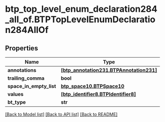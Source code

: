 # btp_top_level_enum_declaration284_all_of.BTPTopLevelEnumDeclaration284AllOf

## Properties
Name | Type | Description | Notes
------------ | ------------- | ------------- | -------------
**annotations** | [**[btp_annotation231.BTPAnnotation231]**](BTPAnnotation231.md) |  | [optional] 
**trailing_comma** | **bool** |  | [optional] 
**space_in_empty_list** | [**btp_space10.BTPSpace10**](BTPSpace10.md) |  | [optional] 
**values** | [**[btp_identifier8.BTPIdentifier8]**](BTPIdentifier8.md) |  | [optional] 
**bt_type** | **str** |  | [optional] 

[[Back to Model list]](../README.md#documentation-for-models) [[Back to API list]](../README.md#documentation-for-api-endpoints) [[Back to README]](../README.md)


